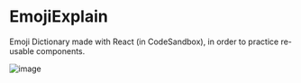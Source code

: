 # EmojiExplain

Emoji Dictionary made with React (in CodeSandbox), in order to practice re-usable components.

![image](https://github.com/user-attachments/assets/1f52aab7-a629-4e94-a950-381f63457201)
